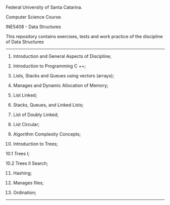 Federal University of Santa Catarina.

Computer Science Course.

INE5408 - Data Structures

This repository contains exercises, tests and work practice of the discipline of Data Structures

------------------------------------------------------------------------------------------------------

1. Introduction and General Aspects of Discipline;

2. Introduction to Programming C ++;

3. Lists, Stacks and Queues using vectors (arrays);

4. Manages and Dynamic Allocation of Memory;

5. List Linked;

6. Stacks, Queues, and Linked Lists;

7. List of Doubly Linked;

8. List Circular;

9. Algorithm Complexity Concepts;

10. Introduction to Trees;

  10.1 Trees I;

  10.2 Trees II Search;

11. Hashing;

12. Manages files;

13. Ordination;


--------------------------------------------------------------------------------------------------------

